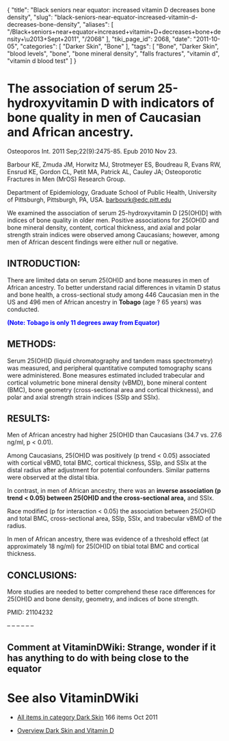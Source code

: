 {
    "title": "Black seniors near equator: increased vitamin D decreases bone density",
    "slug": "black-seniors-near-equator-increased-vitamin-d-decreases-bone-density",
    "aliases": [
        "/Black+seniors+near+equator+increased+vitamin+D+decreases+bone+density+\u2013+Sept+2011",
        "/2068"
    ],
    "tiki_page_id": 2068,
    "date": "2011-10-05",
    "categories": [
        "Darker Skin",
        "Bone"
    ],
    "tags": [
        "Bone",
        "Darker Skin",
        "blood levels",
        "bone",
        "bone mineral density",
        "falls fractures",
        "vitamin d",
        "vitamin d blood test"
    ]
}


# The association of serum 25-hydroxyvitamin D with indicators of bone quality in men of Caucasian and African ancestry.

Osteoporos Int. 2011 Sep;22(9):2475-85. Epub 2010 Nov 23.

Barbour KE, Zmuda JM, Horwitz MJ, Strotmeyer ES, Boudreau R, Evans RW, Ensrud KE, Gordon CL, Petit MA, Patrick AL, Cauley JA; Osteoporotic Fractures in Men (MrOS) Research Group.

Department of Epidemiology, Graduate School of Public Health, University of Pittsburgh, Pittsburgh, PA, USA. barbourk@edc.pitt.edu

We examined the association of serum 25-hydroxyvitamin D <span>[25(OH)D]</span> with indices of bone quality in older men. Positive associations for 25(OH)D and bone mineral density, content, cortical thickness, and axial and polar strength strain indices were observed among Caucasians; however, among men of African descent findings were either null or negative.

## INTRODUCTION:

There are limited data on serum 25(OH)D and bone measures in men of African ancestry. To better understand racial differences in vitamin D status and bone health, a cross-sectional study among 446 Caucasian men in the US and 496 men of African ancestry in  **Tobago**  (age ? 65 years) was conducted.

 **<span style="color:#00F;">(Note: Tobago is only 11 degrees away from Equator)</span>** 

## METHODS:

Serum 25(OH)D (liquid chromatography and tandem mass spectrometry) was measured, and peripheral quantitative computed tomography scans were administered. Bone measures estimated included trabecular and cortical volumetric bone mineral density (vBMD), bone mineral content (BMC), bone geometry (cross-sectional area and cortical thickness), and polar and axial strength strain indices (SSIp and SSIx).

## RESULTS:

Men of African ancestry had higher 25(OH)D than Caucasians (34.7 vs. 27.6 ng/ml, p < 0.01). 

Among Caucasians, 25(OH)D was positively (p trend < 0.05) associated with cortical vBMD, total BMC, cortical thickness, SSIp, and SSIx at the distal radius after adjustment for potential confounders. Similar patterns were observed at the distal tibia. 

In contrast, in men of African ancestry, there was an **inverse association (p trend < 0.05) between 25(OH)D and the cross-sectional area,** and SSIx. 

Race modified (p for interaction < 0.05) the association between 25(OH)D and total BMC, cross-sectional area, SSIp, SSIx, and trabecular vBMD of the radius. 

In men of African ancestry, there was evidence of a threshold effect (at approximately 18 ng/ml) for 25(OH)D on tibial total BMC and cortical thickness.

## CONCLUSIONS:

More studies are needed to better comprehend these race differences for 25(OH)D and bone density, geometry, and indices of bone strength.

PMID:     21104232

– – – – – – 

## Comment at VitaminDWiki: Strange, wonder if it has anything to do with being close to the equator

# See also VitaminDWiki

* [All items in category Dark Skin](https://www.VitaminDWiki.com/tiki-browse_categories.php?parentId=2&sort_mode=created_desc) 166 items Oct 2011

* [Overview Dark Skin and Vitamin D](/posts/overview-dark-skin-and-vitamin-d)